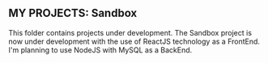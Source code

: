 
## MY PROJECTS: Sandbox

 
 This folder contains projects under development. 
 The Sandbox project is now under development with the use of ReactJS technology as a FrontEnd.
 I'm planning to use NodeJS with MySQL as a BackEnd.
